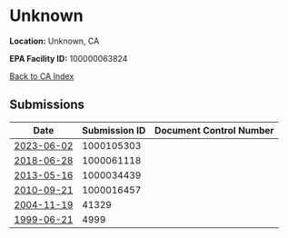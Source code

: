 # Unknown

**Location:** Unknown, CA

**EPA Facility ID:** 100000063824

[Back to CA Index](../../index.md)

## Submissions

| Date | Submission ID | Document Control Number |
|------|--------------|-------------------------|
| [2023-06-02](submissions/1000105303.md) | 1000105303 |  |
| [2018-06-28](submissions/1000061118.md) | 1000061118 |  |
| [2013-05-16](submissions/1000034439.md) | 1000034439 |  |
| [2010-09-21](submissions/1000016457.md) | 1000016457 |  |
| [2004-11-19](submissions/41329.md) | 41329 |  |
| [1999-06-21](submissions/4999.md) | 4999 |  |
